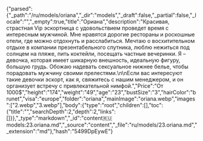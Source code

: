 {"parsed":{"_path":"/ru/models/oriana","_dir":"models","_draft":false,"_partial":false,"_locale":"","_empty":true,"title":"Ориана","description":"Красивая, страстная Vip эскортница с удовольствием проведет время с интересным мужчиной. Мне нравятся дорогие рестораны и роскошные отели, где можно отдохнуть и расслабиться. Мечтаю о восхитительном отдыхе в компании презентабельного спутника, люблю нежиться под солнцем на пляже, пить коктейли, посещать частные вечеринки. Я – девочка, которая имеет шикарную внешность, идеальную фигуру, большую грудь. Обожаю надевать сексуальное нижнее белье, чтобы порадовать мужчину своими прелестями.\n\nЕсли вас интересуют такие девочки эскорт, как я, свяжитесь с нашим менеджером, и он организует встречу с привлекательной нимфой.","Price":"От 1000$","height":"174","weight":"49","age":"23","bustSize":"3","hairColor":"brunet","visa":"europe","folder":"oriana","mainImage":"oriana.webp","images":["2.webp","3.webp"],"body":{"type":"root","children":[],"toc":{"title":"","searchDepth":2,"depth":2,"links":[]}},"_type":"markdown","_id":"content:ru:models:23.oriana.md","_source":"content","_file":"ru/models/23.oriana.md","_extension":"md"},"hash":"5499DpEywE"}